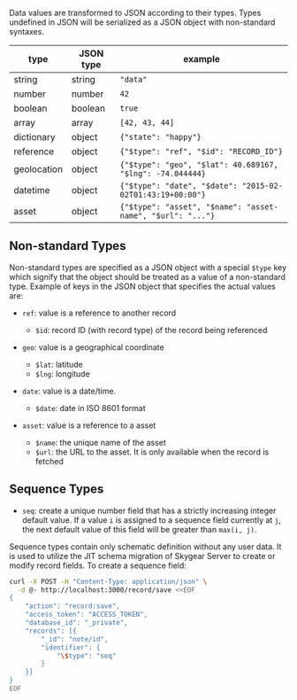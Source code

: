 Data values are transformed to JSON according to their types. Types undefined
in JSON will be serialized as a JSON object with non-standard syntaxes.

|type|JSON type|example|
|---|---|---|
|string|string|`"data"`|
|number|number|`42`|
|boolean|boolean|`true`|
|array|array|`[42, 43, 44]`|
|dictionary|object|`{"state": "happy"}`|
|reference|object|`{"$type": "ref", "$id": "RECORD_ID"}`|
|geolocation|object|`{"$type": "geo", "$lat": 40.689167, "$lng": -74.044444}`|
|datetime|object|`{"$type": "date", "$date": "2015-02-02T01:43:19+00:00"}`|
|asset|object|`{"$type": "asset", "$name": "asset-name", "$url": "..."}`|

## Non-standard Types

Non-standard types are specified as a JSON object with a special `$type` key
which signify that the object should be treated as a value of a non-standard
type. Example of keys in the JSON object that specifies the actual values are:

*   `ref`: value is a reference to another record
    *   `$id`: record ID (with record type) of the record being referenced

*   `geo`: value is a geographical coordinate
    *   `$lat`: latitude
    *   `$lng`: longitude

*   `date`: value is a date/time.
    *   `$date`: date in ISO 8601 format

*   `asset`: value is a reference to a asset
    *   `$name`: the unique name of the asset
    *   `$url`: the URL to the asset. It is only available when the record is
        fetched

## Sequence Types

* `seq`: create a unique number field that has a strictly increasing
  integer default value. If a value `i` is assigned to a sequence field
  currently at `j`, the next default value of this field will be
  greater than `max(i, j)`.

Sequence types contain only schematic definition without any user data. It is
used to utilize the JIT schema migration of Skygear Server to create
or modify record fields. To create a sequence field:

```bash
curl -X POST -H "Content-Type: application/json" \
  -d @- http://localhost:3000/record/save <<EOF
{
    "action": "record:save",
    "access_token": "ACCESS_TOKEN",
    "database_id": "_private",
    "records": [{
        "_id": "note/id",
        "identifier": {
            "\$type": "seq"
        }
    }]
}
EOF
```
